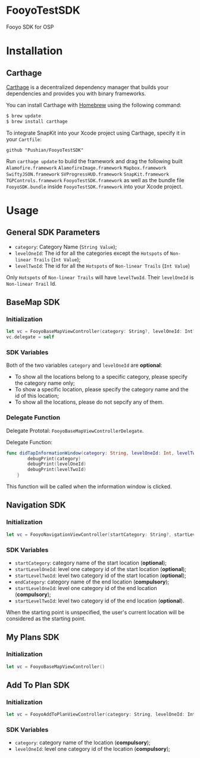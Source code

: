 # FooyoTestSDK

Fooyo SDK for OSP

# Installation

## Carthage

[Carthage](https://github.com/Carthage/Carthage) is a decentralized dependency manager that builds your dependencies and provides you with binary frameworks.

You can install Carthage with [Homebrew](http://brew.sh/) using the following command:

```bash
$ brew update
$ brew install carthage
```

To integrate SnapKit into your Xcode project using Carthage, specify it in your `Cartfile`:

```ogdl
github "Pushian/FooyoTestSDK"
```

Run `carthage update` to build the framework and drag the following built 
`Alamofire.framework`
`AlamofireImage.framework`
`Mapbox.framework`
`SwiftyJSON.framework`
`SVProgressHUD.framework`
`SnapKit.framework`
`TGPControls.framework`
`FooyoTestSDK.framework`
as well as the bundle file `FooyoSDK.bundle` inside `FooyoTestSDK.framework`
into your Xcode project.

# Usage

## General SDK Parameters

- `category`: Category Name (`String Value`);
- `levelOneId`: The id for all the categories except the `Hotspots` of `Non-linear Trails` (`Int Value`);
- `levelTwoId`: The id for all the `Hotspots` of `Non-linear Trails` (`Int Value`)

Only `Hotspots` of `Non-linear Trails` will have `levelTwoId`. Their `levelOneId` is `Non-linear Trail` Id.

## BaseMap SDK

### Initialization

```swift
let vc = FooyoBaseMapViewController(category: String?, levelOneId: Int?)
vc.delegate = self
```

### SDK Variables

Both of the two variables `category` and `levelOneId` are **optional**:

- To show all the locations belong to a specific category, please specify the category name only;
- To show a specific location, please specify the category name and the id of this location;
- To show all the locations, please do not sepcify any of them.

### Delegate Function

Delegate Prototal: `FooyoBaseMapViewControllerDelegate`.

Delegate Function:

```swift
func didTapInformationWindow(category: String, levelOneId: Int, levelTwoId: Int?) {
        debugPrint(category)
        debugPrint(levelOneId)
        debugPrint(levelTwoId)
    }
```

This function will be called when the information window is clicked.

## Navigation SDK

### Initialization

```swift
let vc = FooyoNavigationViewController(startCategory: String?, startLevelOneId: Int? startLevelTwoId: Int?, endCategory: String?, endLevelOneId: Int?, endLevelTwoId: Int?)
```

### SDK Variables

- `startCategory`: category name of the start location (**optional**);
- `startLevelOneId`: level one category id of the start location (**optional**);
- `startLevelTwoId`: level two category id of the start location (**optional**);
- `endCategory`: category name of the end location (**compulsory**);
- `startLevelOneId`: level one category id of the end location (**compulsory**);
- `startLevelTwoId`: level two category id of the end location (**optional**).

When the starting point is unspecified, the user's current location will be considered as the starting point.

## My Plans SDK

### Initialization

```swift
let vc = FooyoBaseMapViewController()
```

## Add To Plan SDK

### Initialization

```swift
let vc = FooyoAddToPlanViewController(category: String, levelOneId: Int)
```

### SDK Variables

- `category`: category name of the location (**compulsory**);
- `levelOneId`: level one category id of the location (**compulsory**);

